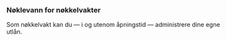 ### Nøklevann for nøkkelvakter

Som nøkkelvakt kan du — i og utenom åpningstid — administrere dine egne utlån.